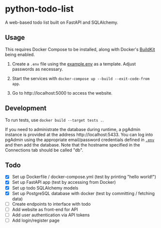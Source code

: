 # python-todo-list
 A web-based todo list built on FastAPI and SQLAlchemy.

## Usage

This requires Docker Compose to be installed, along with Docker's [BuildKit]
being enabled.

1. Create a `.env` file using the [example.env] as a template.
   Adjust passwords as necessary.

2. Start the services with `docker-compose up --build --exit-code-from app`.

3. Go to http://localhost:5000 to access the website.

[BuildKit]: https://docs.docker.com/build/buildkit/
[example.env]: example.env

## Development

To run tests, use `docker build --target tests .`.

If you need to administrate the database during runtime, a pgAdmin instance
is provided at the address http://localhost:5433. You can log into pgAdmin
using the appropriate email/password credentials defined in [`.env`](example.env)
and then add the database. Note that the hostname specified in the Connections tab
should be called "db".

## Todo

- [X] Set up Dockerfile / docker-compose.yml (test by printing "hello world!")
- [X] Set up FastAPI app (test by accessing from Docker)
- [X] Set up todo SQLAlchemy models
- [X] Set up PostgreSQL database with docker (test by committing / fetching data)
- [ ] Create endpoints to interface with todo
- [ ] Add website as front-end for API
- [ ] Add user authentication via API tokens
- [ ] Add login/register page
